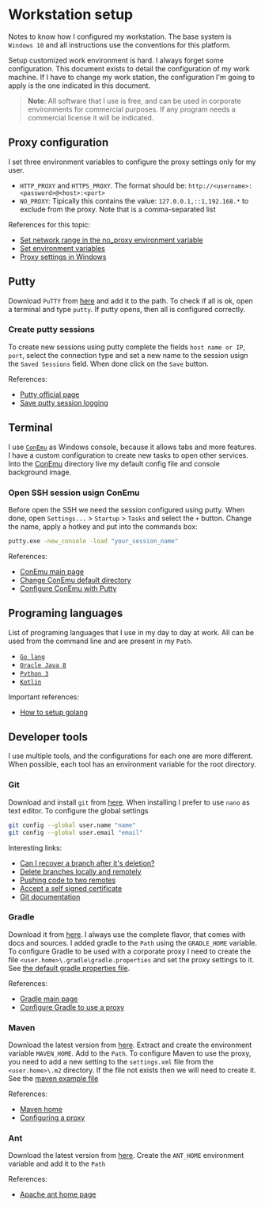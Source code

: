 # Workstation setup
Notes to know how I configured my workstation. The base system is `Windows 10` and all instructions use the conventions for this platform. 

Setup customized work environment is hard. I always forget some configuration. This document exists to detail the configuration of my work machine. If I have to change my work station, the configuration I'm going to apply is the one indicated in this document.

> **Note**: All software that I use is free, and can be used in corporate environments for commercial purposes. If any program needs a commercial license it will be indicated.

## Proxy configuration
I set three environment variables to configure the proxy settings only for my user.
* `HTTP_PROXY` and `HTTPS_PROXY`. The format should be: 
`http://<username>:<password>@<host>:<port>`
* `NO_PROXY`: Tipically this contains the value: `127.0.0.1,::1,192.168.*` to exclude from the proxy. Note that is a comma-separated list

References for this topic:
* [Set network range in the no_proxy environment variable](https://unix.stackexchange.com/questions/23452/set-a-network-range-in-the-no-proxy-environment-variable)
* [Set environment variables](https://msdn.microsoft.com/es-es/library/hh272656(v=vs.120).aspx)
* [Proxy settings in Windows](https://www.calazan.com/how-to-set-the-proxy-settings-in-windows-via-command-line/)

## Putty
Download `PuTTY` from [here](http://www.putty.org/) and add it to the path. To check if all is ok, open a terminal and type `putty`. If putty opens, then all is configured correctly.

### Create putty sessions
To create new sessions using putty complete the fields `host name or IP`, `port`, select the connection type and set a new name to the session usign the `Saved Sessions` field. When done click on the `Save` button.

References:
* [Putty official page](http://www.putty.org/)
* [Save putty session logging](https://stackoverflow.com/questions/21231877/saving-the-putty-session-logging)

## Terminal
I use [`ConEmu`](https://conemu.github.io/) as Windows console, because it allows tabs and more features. I have a custom configuration to create new tasks to open other services. Into the [ConEmu](conemu) directory live my default config file and console background image.

### Open SSH session usign ConEmu
Before open the SSH we need the session configured using putty. When done, open `Settings...` > `Startup` > `Tasks` and select the `+` button. Change the name, apply a hotkey and put into the commands box:
```bat
putty.exe -new_console -load "your_session_name"
```

References:
* [ConEmu main page](https://conemu.github.io/)
* [Change ConEmu default directory](https://superuser.com/questions/482325/change-conemus-default-start-directory)
* [Configure ConEmu with Putty](http://thecrumb.com/2013/03/04/configuring-conemu-and-putty/)

## Programing languages
List of programing languages that I use in my day to day at work. All can be used from the command line and are present in my `Path`.
* [`Go lang`](https://golang.org/)
* [`Oracle Java 8`](http://www.oracle.com/technetwork/es/java/javase/downloads/index.html)
* [`Python 3`](https://www.python.org/downloads/)
* [`Kotlin`](https://kotlinlang.org/)

Important references:
* [How to setup golang](https://golang.org/doc/install)

## Developer tools
I use multiple tools, and the configurations for each one are more different. When possible, each tool has an environment variable for the root directory.

### Git
Download and install `git` from [here](https://git-scm.com/download/win). When installing I prefer to use `nano` as text editor. To configure the global settings
```sh
git config --global user.name "name"
git config --global user.email "email"
```
Interesting links:
* [Can I recover a branch after it's deletion?](https://stackoverflow.com/questions/3640764/can-i-recover-a-branch-after-its-deletion-in-git/3640806#3640806)
* [Delete branches locally and remotely](https://stackoverflow.com/questions/2003505/how-do-i-delete-a-git-branch-both-locally-and-remotely/2003515#2003515)
* [Pushing code to two remotes](https://stackoverflow.com/questions/14290113/git-pushing-code-to-two-remotes/14290145#14290145)
* [Accept a self signed certificate](https://stackoverflow.com/questions/11621768/how-can-i-make-git-accept-a-self-signed-certificate/11622001#11622001)
* [Git documentation](https://git-scm.com/docs)

### Gradle
Download it from [here](https://gradle.org/install/). I always use the complete flavor, that comes with docs and sources. I added gradle to the `Path` using the `GRADLE_HOME` variable. To configure Gradle to be used with a corporate proxy I need to create the file `<user.home>\.gradle\gradle.properties` and set the proxy settings to it. See [the default gradle properties file](gradle).

References:
* [Gradle main page](https://gradle.org/)
* [Configure Gradle to use a proxy](https://docs.gradle.org/current/userguide/build_environment.html)

### Maven
Download the latest version from [here](https://maven.apache.org/download.cgi). Extract and create the environment variable `MAVEN_HOME`. Add to the `Path`. To configure Maven to use the proxy, you need to add a new setting to the `settings.xml` file from the `<user.home>\.m2` directory. If the file not exists then we will need to create it. See the [maven example file](maven)

References:
* [Maven home](https://maven.apache.org/)
* [Configuring a proxy](https://maven.apache.org/guides/mini/guide-proxies.html)

### Ant
Download the latest version from [here](http://ant.apache.org/bindownload.cgi). Create the `ANT_HOME` environment variable and add it to the `Path`

References:
* [Apache ant home page](http://ant.apache.org/)
